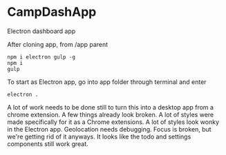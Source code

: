 # CampDashApp
Electron dashboard app

After cloning app, from /app parent
```
npm i electron gulp -g
npm i
gulp
```
To start as Electron app, go into app folder through terminal and enter
```
electron .
```

A lot of work needs to be done still to turn this into a desktop app from a chrome extension.
A few things already look broken.
A lot of styles were made specifically for it as a Chrome extensions.
A lot of styles look wonky in the Electron app.
Geolocation needs debugging.
Focus is broken, but we're getting rid of it anyways.
It looks like the todo and settings components still work great.
